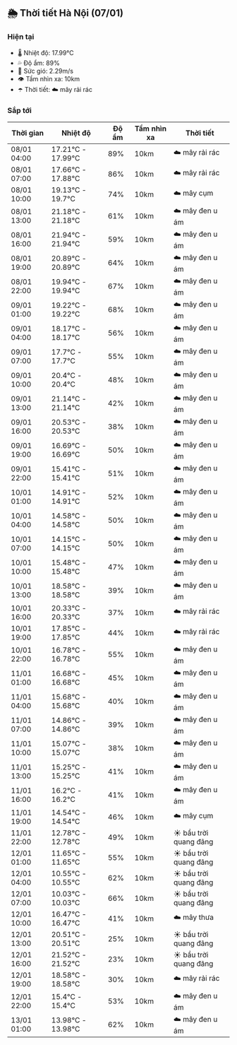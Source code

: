 ## 🌦️ Thời tiết Hà Nội (07/01)

### Hiện tại

- 🌡️ Nhiệt độ: 17.99℃
- 💦 Độ ẩm: 89%
- 💨 Sức gió: 2.29m/s
- 👁️ Tầm nhìn xa: 10km
- ☂️ Thời tiết: ☁️ mây rải rác

### Sắp tới

| Thời gian | Nhiệt độ | Độ ẩm | Tầm nhìn xa | Thời tiết |
| --- | --- | --- | --- | --- |
| 08/01 04:00 | 17.21℃ - 17.99℃ | 89% | 10km | ☁️ mây rải rác |
| 08/01 07:00 | 17.66℃ - 17.88℃ | 86% | 10km | ☁️ mây rải rác |
| 08/01 10:00 | 19.13℃ - 19.7℃ | 74% | 10km | ☁️ mây cụm |
| 08/01 13:00 | 21.18℃ - 21.18℃ | 61% | 10km | ☁️ mây đen u ám |
| 08/01 16:00 | 21.94℃ - 21.94℃ | 59% | 10km | ☁️ mây đen u ám |
| 08/01 19:00 | 20.89℃ - 20.89℃ | 64% | 10km | ☁️ mây đen u ám |
| 08/01 22:00 | 19.94℃ - 19.94℃ | 67% | 10km | ☁️ mây đen u ám |
| 09/01 01:00 | 19.22℃ - 19.22℃ | 68% | 10km | ☁️ mây đen u ám |
| 09/01 04:00 | 18.17℃ - 18.17℃ | 56% | 10km | ☁️ mây đen u ám |
| 09/01 07:00 | 17.7℃ - 17.7℃ | 55% | 10km | ☁️ mây đen u ám |
| 09/01 10:00 | 20.4℃ - 20.4℃ | 48% | 10km | ☁️ mây đen u ám |
| 09/01 13:00 | 21.14℃ - 21.14℃ | 42% | 10km | ☁️ mây đen u ám |
| 09/01 16:00 | 20.53℃ - 20.53℃ | 38% | 10km | ☁️ mây đen u ám |
| 09/01 19:00 | 16.69℃ - 16.69℃ | 50% | 10km | ☁️ mây đen u ám |
| 09/01 22:00 | 15.41℃ - 15.41℃ | 51% | 10km | ☁️ mây đen u ám |
| 10/01 01:00 | 14.91℃ - 14.91℃ | 52% | 10km | ☁️ mây đen u ám |
| 10/01 04:00 | 14.58℃ - 14.58℃ | 50% | 10km | ☁️ mây đen u ám |
| 10/01 07:00 | 14.15℃ - 14.15℃ | 50% | 10km | ☁️ mây đen u ám |
| 10/01 10:00 | 15.48℃ - 15.48℃ | 47% | 10km | ☁️ mây đen u ám |
| 10/01 13:00 | 18.58℃ - 18.58℃ | 39% | 10km | ☁️ mây đen u ám |
| 10/01 16:00 | 20.33℃ - 20.33℃ | 37% | 10km | ☁️ mây rải rác |
| 10/01 19:00 | 17.85℃ - 17.85℃ | 44% | 10km | ☁️ mây rải rác |
| 10/01 22:00 | 16.78℃ - 16.78℃ | 55% | 10km | ☁️ mây đen u ám |
| 11/01 01:00 | 16.68℃ - 16.68℃ | 45% | 10km | ☁️ mây đen u ám |
| 11/01 04:00 | 15.68℃ - 15.68℃ | 40% | 10km | ☁️ mây đen u ám |
| 11/01 07:00 | 14.86℃ - 14.86℃ | 39% | 10km | ☁️ mây đen u ám |
| 11/01 10:00 | 15.07℃ - 15.07℃ | 38% | 10km | ☁️ mây đen u ám |
| 11/01 13:00 | 15.25℃ - 15.25℃ | 41% | 10km | ☁️ mây đen u ám |
| 11/01 16:00 | 16.2℃ - 16.2℃ | 41% | 10km | ☁️ mây đen u ám |
| 11/01 19:00 | 14.54℃ - 14.54℃ | 46% | 10km | ☁️ mây cụm |
| 11/01 22:00 | 12.78℃ - 12.78℃ | 49% | 10km | ☀️ bầu trời quang đãng |
| 12/01 01:00 | 11.65℃ - 11.65℃ | 55% | 10km | ☀️ bầu trời quang đãng |
| 12/01 04:00 | 10.55℃ - 10.55℃ | 62% | 10km | ☀️ bầu trời quang đãng |
| 12/01 07:00 | 10.03℃ - 10.03℃ | 66% | 10km | ☀️ bầu trời quang đãng |
| 12/01 10:00 | 16.47℃ - 16.47℃ | 41% | 10km | ☁️ mây thưa |
| 12/01 13:00 | 20.51℃ - 20.51℃ | 25% | 10km | ☀️ bầu trời quang đãng |
| 12/01 16:00 | 21.52℃ - 21.52℃ | 23% | 10km | ☀️ bầu trời quang đãng |
| 12/01 19:00 | 18.58℃ - 18.58℃ | 30% | 10km | ☁️ mây rải rác |
| 12/01 22:00 | 15.4℃ - 15.4℃ | 53% | 10km | ☁️ mây đen u ám |
| 13/01 01:00 | 13.98℃ - 13.98℃ | 62% | 10km | ☁️ mây đen u ám |
